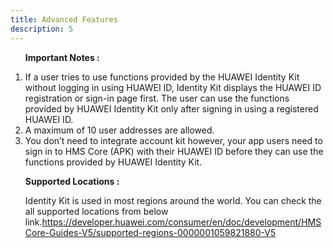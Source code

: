```yaml
---
title: Advanced Features
description: 5
---
```


<ol type="1">
  <p><strong>Important Notes :</strong></p>
  <li>If a user tries to use functions provided by the HUAWEI Identity Kit without logging in using HUAWEI ID, Identity Kit displays the HUAWEI ID registration or sign-in page first. The user can use the functions provided by HUAWEI Identity Kit only after signing in using a registered HUAWEI ID.</li>
  <li>A maximum of 10 user addresses are allowed. </li>
  <li>You don’t need to integrate account kit however, your app users need to sign in to HMS Core (APK) with their HUAWEI ID before they can use the functions provided by HUAWEI Identity Kit.</li>
  
   <p><strong>Supported Locations :</strong></p>
   <p>Identity Kit is used in most regions around the world. You can check the all supported locations from below link.<a href="https://developer.huawei.com/consumer/en/doc/development/HMSCore-Guides-V5/supported-regions-0000001059821880-V5" target="_blank">https://developer.huawei.com/consumer/en/doc/development/HMSCore-Guides-V5/supported-regions-0000001059821880-V5</a></p>
</ol>
